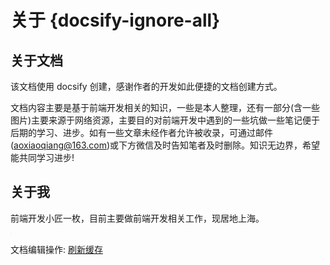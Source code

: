 # 关于 {docsify-ignore-all}

<!--
 {docsify-ignore-all}
 {docsify-ignore}
-->

## 关于文档

该文档使用 docsify 创建，感谢作者的开发如此便捷的文档创建方式。

文档内容主要是基于前端开发相关的知识，一些是本人整理，还有一部分(含一些图片)主要来源于网络资源，主要目的对前端开发中遇到的一些坑做一些笔记便于后期的学习、进步。如有一些文章未经作者允许被收录，可通过邮件(aoxiaoqiang@163.com)或下方微信及时告知笔者及时删除。知识无边界，希望能共同学习进步!

## 关于我

前端开发小匠一枚，目前主要做前端开发相关工作，现居地上海。

<span style="display: inline-block; border: 1px solid #eee; border-radius: 4px; overflow: hidden;">
</span>

文档编辑操作: <a href="javascript:;" onclick="javascript: window.localStorage.clear(); window.location.reload();">刷新缓存</a>
